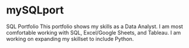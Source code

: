 # mySQLport
SQL Portfolio
This portfolio shows my skills as a Data Analyst. I am most comfortable working with SQL, Excel/Google Sheets, and Tableau.
I am working on expanding my skillset to include Python.
